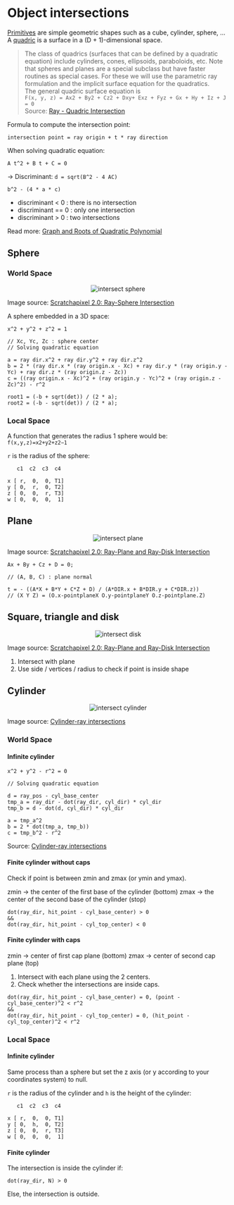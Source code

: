 # Object intersections

[Primitives](https://en.wikipedia.org/wiki/Geometric_primitive) are simple geometric shapes such as a cube, cylinder, sphere, ...  
A [quadric](https://en.wikipedia.org/wiki/Quadric) is a surface in a (D + 1)-dimensional space.

> The class of quadrics (surfaces that can be defined by a quadratic equation) include cylinders, cones, ellipsoids, paraboloids, etc. Note that spheres and planes are a special subclass but have faster routines as special cases. For these we will use the parametric ray formulation and the implicit surface equation for the quadratics.  
The general quadric surface equation is  
`F(x, y, z) = Ax2 + By2 + Cz2 + Dxy+ Exz + Fyz + Gx + Hy + Iz + J = 0`  
Source: [Ray - Quadric Intersection](http://skuld.bmsc.washington.edu/people/merritt/graphics/quadrics.html)

Formula to compute the intersection point:

```
intersection point = ray origin + t * ray direction
```

When solving quadratic equation:

`A t^2 + B t + C = 0`

-> Discriminant: `d = sqrt(B^2 - 4 AC)`

```
b^2 - (4 * a * c)
```

- discriminant < 0 : there is no intersection
- discriminant == 0 : only one intersection
- discriminant > 0 : two intersections

Read more: [Graph and Roots of Quadratic Polynomial](https://www.cut-the-knot.org/Curriculum/Algebra/QuadraticPolynomial.shtml)

## Sphere

### World Space

<p align="center">
  <img src="assets/inter_sphere.png" alt="intersect sphere" />
</p>

Image source: [Scratchapixel 2.0: Ray-Sphere Intersection](https://www.scratchapixel.com/lessons/3d-basic-rendering/minimal-ray-tracer-rendering-simple-shapes/ray-sphere-intersection)


A sphere embedded in a 3D space:

```
x^2 + y^2 + z^2 = 1

// Xc, Yc, Zc : sphere center
// Solving quadratic equation

a = ray dir.x^2 + ray dir.y^2 + ray dir.z^2
b = 2 * (ray dir.x * (ray origin.x - Xc) + ray dir.y * (ray origin.y - Yc) + ray dir.z * (ray origin.z - Zc))
c = ((ray origin.x - Xc)^2 + (ray origin.y - Yc)^2 + (ray origin.z - Zc)^2) - r^2

root1 = (-b + sqrt(det)) / (2 * a);
root2 = (-b - sqrt(det)) / (2 * a);

```
### Local Space

A function that generates the radius 1 sphere would be: `f(x,y,z)=x2+y2+z2−1`

`r` is the radius of the sphere:

```
   c1  c2  c3  c4

x [ r,  0,  0, T1]
y [ 0,  r,  0, T2]
z [ 0,  0,  r, T3]
w [ 0,  0,  0,  1]
```

## Plane

<p align="center">
  <img src="assets/inter_plane.png" alt="intersect plane" />
</p>

Image source: [Scratchapixel 2.0: Ray-Plane and Ray-Disk Intersection](https://www.scratchapixel.com/lessons/3d-basic-rendering/minimal-ray-tracer-rendering-simple-shapes/ray-plane-and-ray-disk-intersection)

```
Ax + By + Cz + D = 0; 

// (A, B, C) : plane normal

t = - ((A*X + B*Y + C*Z + D) / (A*DIR.x + B*DIR.y + C*DIR.z))
// (X Y Z) = (O.x-pointplaneX O.y-pointplaneY O.z-pointplane.Z)
```

## Square, triangle and disk

<p align="center">
  <img src="assets/inter_disk.png" alt="intersect disk" />
</p>

Image source: [Scratchapixel 2.0: Ray-Plane and Ray-Disk Intersection](https://www.scratchapixel.com/lessons/3d-basic-rendering/minimal-ray-tracer-rendering-simple-shapes/ray-plane-and-ray-disk-intersection)

1. Intersect with plane
2. Use side / vertices / radius to check if point is inside shape

## Cylinder

<p align="center">
  <img src="assets/inter_cylinder.png" alt="intersect cylinder" />
</p>

Image source: [Cylinder-ray intersections](https://mrl.nyu.edu/~dzorin/rend05/lecture2.pdf)

### World Space

#### Infinite cylinder

```
x^2 + y^2 - r^2 = 0

// Solving quadratic equation

d = ray_pos - cyl_base_center
tmp_a = ray_dir - dot(ray_dir, cyl_dir) * cyl_dir
tmp_b = d - dot(d, cyl_dir) * cyl_dir

a = tmp_a^2
b = 2 * dot(tmp_a, tmp_b))
c = tmp_b^2 - r^2
```

Source: [Cylinder-ray intersections](https://mrl.nyu.edu/~dzorin/rend05/lecture2.pdf)

#### Finite cylinder without caps

Check if point is between zmin and zmax (or ymin and ymax).

zmin -> the center of the first base of the cylinder (bottom)
zmax -> the center of the second base of the cylinder (stop)

```
dot(ray_dir, hit_point - cyl_base_center) > 0
&&
dot(ray_dir, hit_point - cyl_top_center) < 0
```

#### Finite cylinder with caps

zmin -> center of first cap plane (bottom)
zmax -> center of second cap plane (top)

1. Intersect with each plane using the 2 centers.
2. Check whether the intersections are inside caps.

```
dot(ray_dir, hit_point - cyl_base_center) = 0, (point - cyl_base_center)^2 < r^2
&&
dot(ray_dir, hit_point - cyl_top_center) = 0, (hit_point - cyl_top_center)^2 < r^2
```

### Local Space

#### Infinite cylinder

Same process than a sphere but set the z axis (or y according to your coordinates system) to null.

`r` is the radius of the cylinder and `h` is the height of the cylinder:

```
   c1  c2  c3  c4

x [ r,  0,  0, T1]
y [ 0,  h,  0, T2]
z [ 0,  0,  r, T3]
w [ 0,  0,  0,  1]
```

#### Finite cylinder

The intersection is inside the cylinder if:

```
dot(ray_dir, N) > 0
```

Else, the intersection is outside.
